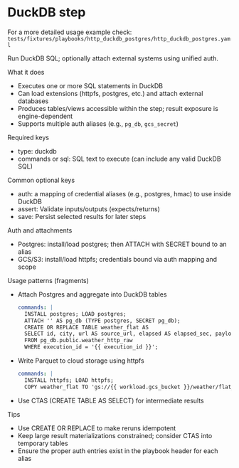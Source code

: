 # DuckDB step

For a more detailed usage example check: `tests/fixtures/playbooks/http_duckdb_postgres/http_duckdb_postgres.yaml`

Run DuckDB SQL; optionally attach external systems using unified auth.

What it does
- Executes one or more SQL statements in DuckDB
- Can load extensions (httpfs, postgres, etc.) and attach external databases
- Produces tables/views accessible within the step; result exposure is engine-dependent
- Supports multiple auth aliases (e.g., `pg_db`, `gcs_secret`)

Required keys
- type: duckdb
- commands or sql: SQL text to execute (can include any valid DuckDB SQL)

Common optional keys
- auth: a mapping of credential aliases (e.g., postgres, hmac) to use inside DuckDB
- assert: Validate inputs/outputs (expects/returns)
- save: Persist selected results for later steps

Auth and attachments
- Postgres: install/load postgres; then ATTACH with SECRET bound to an alias
- GCS/S3: install/load httpfs; credentials bound via auth mapping and scope

Usage patterns (fragments)
- Attach Postgres and aggregate into DuckDB tables
  ```YAML
  commands: |
    INSTALL postgres; LOAD postgres;
    ATTACH '' AS pg_db (TYPE postgres, SECRET pg_db);
    CREATE OR REPLACE TABLE weather_flat AS
    SELECT id, city, url AS source_url, elapsed AS elapsed_sec, payload
    FROM pg_db.public.weather_http_raw
    WHERE execution_id = '{{ execution_id }}';
  ```

- Write Parquet to cloud storage using httpfs
  ```YAML
  commands: |
    INSTALL httpfs; LOAD httpfs;
    COPY weather_flat TO 'gs://{{ workload.gcs_bucket }}/weather/flat_{{ execution_id }}.parquet' (FORMAT PARQUET);
  ```

- Use CTAS (CREATE TABLE AS SELECT) for intermediate results

Tips
- Use CREATE OR REPLACE to make reruns idempotent
- Keep large result materializations constrained; consider CTAS into temporary tables
- Ensure the proper auth entries exist in the playbook header for each alias

